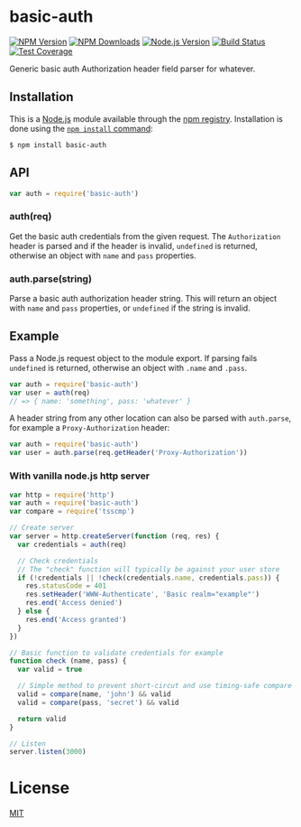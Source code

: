 # basic-auth

[![NPM Version][npm-image]][npm-url]
[![NPM Downloads][downloads-image]][downloads-url]
[![Node.js Version][node-version-image]][node-version-url]
[![Build Status][travis-image]][travis-url]
[![Test Coverage][coveralls-image]][coveralls-url]

Generic basic auth Authorization header field parser for whatever.

## Installation

This is a [Node.js](https://nodejs.org/en/) module available through the
[npm registry](https://www.npmjs.com/). Installation is done using the
[`npm install` command](https://docs.npmjs.com/getting-started/installing-npm-packages-locally):

```
$ npm install basic-auth
```

## API

<!-- eslint-disable no-unused-vars -->

```js
var auth = require('basic-auth')
```

### auth(req)

Get the basic auth credentials from the given request. The `Authorization`
header is parsed and if the header is invalid, `undefined` is returned,
otherwise an object with `name` and `pass` properties.

### auth.parse(string)

Parse a basic auth authorization header string. This will return an object
with `name` and `pass` properties, or `undefined` if the string is invalid.

## Example

Pass a Node.js request object to the module export. If parsing fails
`undefined` is returned, otherwise an object with `.name` and `.pass`.

<!-- eslint-disable no-unused-vars, no-undef -->

```js
var auth = require('basic-auth')
var user = auth(req)
// => { name: 'something', pass: 'whatever' }
```

A header string from any other location can also be parsed with
`auth.parse`, for example a `Proxy-Authorization` header:

<!-- eslint-disable no-unused-vars, no-undef -->

```js
var auth = require('basic-auth')
var user = auth.parse(req.getHeader('Proxy-Authorization'))
```

### With vanilla node.js http server

```js
var http = require('http')
var auth = require('basic-auth')
var compare = require('tsscmp')

// Create server
var server = http.createServer(function (req, res) {
  var credentials = auth(req)

  // Check credentials
  // The "check" function will typically be against your user store
  if (!credentials || !check(credentials.name, credentials.pass)) {
    res.statusCode = 401
    res.setHeader('WWW-Authenticate', 'Basic realm="example"')
    res.end('Access denied')
  } else {
    res.end('Access granted')
  }
})

// Basic function to validate credentials for example
function check (name, pass) {
  var valid = true

  // Simple method to prevent short-circut and use timing-safe compare
  valid = compare(name, 'john') && valid
  valid = compare(pass, 'secret') && valid

  return valid
}

// Listen
server.listen(3000)
```

# License

[MIT](suimu_blog/myblog/node_modules/basic-auth/LICENSE)

[coveralls-image]: https://badgen.net/coveralls/c/github/jshttp/basic-auth/master
[coveralls-url]: https://coveralls.io/r/jshttp/basic-auth?branch=master
[downloads-image]: https://badgen.net/npm/dm/basic-auth
[downloads-url]: https://npmjs.org/package/basic-auth
[node-version-image]: https://badgen.net/npm/node/basic-auth
[node-version-url]: https://nodejs.org/en/download
[npm-image]: https://badgen.net/npm/v/basic-auth
[npm-url]: https://npmjs.org/package/basic-auth
[travis-image]: https://badgen.net/travis/jshttp/basic-auth/master
[travis-url]: https://travis-ci.org/jshttp/basic-auth
